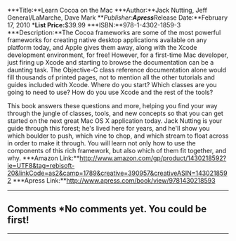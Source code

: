 


***Title:**Learn Cocoa on the Mac
***Author:**Jack Nutting, Jeff General/LaMarche, Dave Mark
***Publisher:**Apress***Release Date:**February 17, 2010
***List Price:**$39.99
***ISBN:**978-1-4302-1859-3
***Description:**The Cocoa frameworks are some of the most powerful frameworks for creating native desktop applications available on any platform today, and Apple gives them away, along with the Xcode development environment, for free! However, for a first-time Mac developer, just firing up Xcode and starting to browse the documentation can be a daunting task. The Objective-C class reference documentation alone would fill thousands of printed pages, not to mention all the other tutorials and guides included with Xcode. Where do you start? Which classes are you going to need to use? How do you use Xcode and the rest of the tools?

This book answers these questions and more, helping you find your way through the jungle of classes, tools, and new concepts so that you can get started on the next great Mac OS X application today. Jack Nutting is your guide through this forest; he's lived here for years, and he'll show you which boulder to push, which vine to chop, and which stream to float across in order to make it through. You will learn not only how to use the components of this rich framework, but also which of them fit together, and why.
***Amazon Link:**http://www.amazon.com/gp/product/1430218592?ie=UTF8&tag=rebisoft-20&linkCode=as2&camp=1789&creative=390957&creativeASIN=1430218592
***Apress Link:**http://www.apress.com/book/view/9781430218593


----
**Comments**
*No comments yet.  You could be first!
----




----
